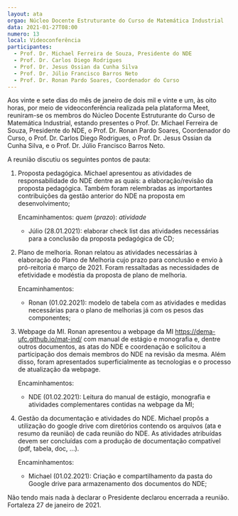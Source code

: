 ```yaml
---
layout: ata
orgao: Núcleo Docente Estruturante do Curso de Matemática Industrial
data: 2021-01-27T08:00
numero: 13
local: Videoconferência
participantes:
  - Prof. Dr. Michael Ferreira de Souza, Presidente do NDE
  - Prof. Dr. Carlos Diego Rodrigues
  - Prof. Dr. Jesus Ossian da Cunha Silva
  - Prof. Dr. Júlio Francisco Barros Neto
  - Prof. Dr. Ronan Pardo Soares, Coordenador do Curso
---
```


Aos vinte e sete dias do mês de janeiro de dois mil e vinte e um, às oito horas, por meio de videoconferência realizada pela plataforma Meet, reuniram-se os membros do Núcleo Docente Estruturante do Curso de Matemática Industrial, estando presentes o Prof. Dr. Michael Ferreira de Souza, Presidente do NDE, o Prof. Dr. Ronan Pardo Soares, Coordenador do Curso, o Prof. Dr. Carlos Diego Rodrigues, o Prof. Dr. Jesus Ossian da Cunha Silva, e o Prof. Dr. Júlio Francisco Barros Neto.

A reunião discutiu os seguintes pontos de pauta:

1. Proposta pedagógica.
   Michael apresentou as atividades de responsabilidade do NDE dentre as quais: a elaboração/revisão da proposta pedagógica.
   Também foram relembradas as importantes contribuições da gestão anterior do NDE na proposta em desenvolvimento;

   Encaminhamentos: *quem* (*prazo*): *atividade*
   - Júlio (28.01.2021): elaborar check list das atividades necessárias para a conclusão da proposta pedagógica de CD;

2. Plano de melhoria.
   Ronan relatou as atividades necessárias à elaboração do Plano de Melhoria cujo prazo para conclusão e envio à pró-reitoria é março de 2021.
   Foram ressaltadas as necessidades de efetividade e modéstia da proposta de plano de melhoria.

   Encaminhamentos:
   - Ronan (01.02.2021): modelo de tabela com as atividades e medidas necessárias para o plano de melhorias já com os pesos das componentes;

3. Webpage da MI.
   Ronan apresentou a webpage da MI <https://dema-ufc.github.io/mat-ind/> com manual de estágio e monografia e, dentre outros documentos, as atas do NDE e coordenação e solicitou a participação dos demais membros do NDE na revisão da mesma.
   Além disso, foram apresentados superficialmente as tecnologias e o processo de atualização da webpage.

   Encaminhamentos:
   - NDE (01.02.2021): Leitura do manual de estágio, monografia e atividades complementares contidas na webpage da MI;

4. Gestão da documentação e atividades do NDE.
   Michael propôs a utilização do google drive com diretórios contendo os arquivos (ata e resumo da reunião) de cada reunião do NDE.
   As atividades atribuídas devem ser concluídas com a produção de documentação compatível (pdf, tabela, doc, ...).

   Encaminhamentos:
   - Michael (01.02.2021): Criação e compartilhamento da pasta do Google drive para armazenamento dos documentos do NDE;

Não tendo mais nada à declarar o Presidente declarou encerrada a reunião.
Fortaleza 27 de janeiro de 2021.
